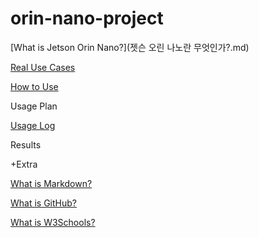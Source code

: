 # orin-nano-project

[What is Jetson Orin Nano?](젯슨 오린 나노란 무엇인가?.md)

[Real Use Cases](https://github.com/nsdg08/orin-nano-project/blob/main/real-use-cases.md)

[How to Use](https://github.com/nsdg08/orin-nano-project/blob/main/how-to-use.md)

Usage Plan

[Usage Log](사용기.md)

Results


+Extra

[What is Markdown?](https://github.com/nsdg08/orin-nano-project/blob/main/what-is-markdown.md)

[What is GitHub?](https://github.com/nsdg08/orin-nano-project/blob/main/what-is-github.md)

[What is W3Schools?](https://github.com/nsdg08/orin-nano-project/blob/main/what-is-w3schools.md)
